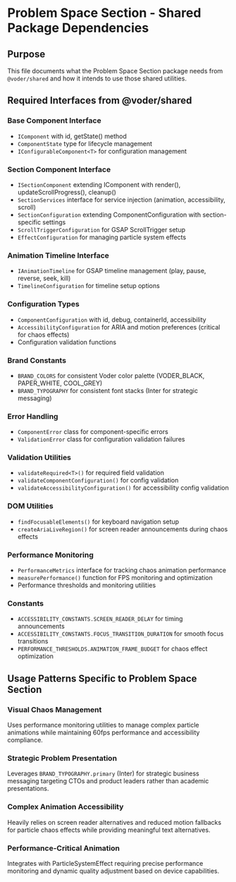 # Problem Space Section - Shared Package Dependencies

## Purpose

This file documents what the Problem Space Section package needs from `@voder/shared` and how it intends to use those shared utilities.

## Required Interfaces from @voder/shared

### Base Component Interface
- `IComponent` with id, getState() method
- `ComponentState` type for lifecycle management
- `IConfigurableComponent<T>` for configuration management

### Section Component Interface
- `ISectionComponent` extending IComponent with render(), updateScrollProgress(), cleanup()
- `SectionServices` interface for service injection (animation, accessibility, scroll)
- `SectionConfiguration` extending ComponentConfiguration with section-specific settings
- `ScrollTriggerConfiguration` for GSAP ScrollTrigger setup
- `EffectConfiguration` for managing particle system effects

### Animation Timeline Interface
- `IAnimationTimeline` for GSAP timeline management (play, pause, reverse, seek, kill)
- `TimelineConfiguration` for timeline setup options

### Configuration Types
- `ComponentConfiguration` with id, debug, containerId, accessibility
- `AccessibilityConfiguration` for ARIA and motion preferences (critical for chaos effects)
- Configuration validation functions

### Brand Constants
- `BRAND_COLORS` for consistent Voder color palette (VODER_BLACK, PAPER_WHITE, COOL_GREY)
- `BRAND_TYPOGRAPHY` for consistent font stacks (Inter for strategic messaging)

### Error Handling
- `ComponentError` class for component-specific errors
- `ValidationError` class for configuration validation failures

### Validation Utilities
- `validateRequired<T>()` for required field validation
- `validateComponentConfiguration()` for config validation
- `validateAccessibilityConfiguration()` for accessibility config validation

### DOM Utilities
- `findFocusableElements()` for keyboard navigation setup
- `createAriaLiveRegion()` for screen reader announcements during chaos effects

### Performance Monitoring
- `PerformanceMetrics` interface for tracking chaos animation performance
- `measurePerformance()` function for FPS monitoring and optimization
- Performance thresholds and monitoring utilities

### Constants
- `ACCESSIBILITY_CONSTANTS.SCREEN_READER_DELAY` for timing announcements
- `ACCESSIBILITY_CONSTANTS.FOCUS_TRANSITION_DURATION` for smooth focus transitions
- `PERFORMANCE_THRESHOLDS.ANIMATION_FRAME_BUDGET` for chaos effect optimization

## Usage Patterns Specific to Problem Space Section

### Visual Chaos Management
Uses performance monitoring utilities to manage complex particle animations while maintaining 60fps performance and accessibility compliance.

### Strategic Problem Presentation
Leverages `BRAND_TYPOGRAPHY.primary` (Inter) for strategic business messaging targeting CTOs and product leaders rather than academic presentations.

### Complex Animation Accessibility
Heavily relies on screen reader alternatives and reduced motion fallbacks for particle chaos effects while providing meaningful text alternatives.

### Performance-Critical Animation
Integrates with ParticleSystemEffect requiring precise performance monitoring and dynamic quality adjustment based on device capabilities.
